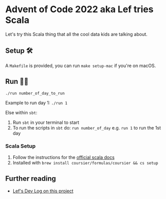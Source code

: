 # Advent of Code 2022 aka Lef tries Scala

Let's try this Scala thing that all the cool data kids are talking about.

## Setup 🛠️

A `Makefile` is provided, you can run `make setup-mac` if you're on macOS.

## Run 🏃‍♂️

```shell
./run number_of_day_to_run
```

Example to run day 1: `./run 1`

Else within `sbt`:

1. Run `sbt` in your terminal to start
2. To run the scripts in `sbt` do: `run number_of_day` e.g. `run 1` to run the 1st day

### Scala Setup

1. Follow the instructions for the [official scala docs](https://docs.scala-lang.org/getting-started/index.html)
2. Installed with `brew install coursier/formulas/coursier && cs setup`

## Further reading

- [Lef's Dev Log on this project](docs/notes.md)
